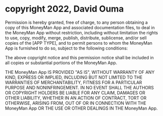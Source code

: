 # copyright 2022, David Ouma

Permission is hereby granted, free of charge, to any person obtaining a copy of this MoneyMan App and associated documentation files, to deal in the MoneyMan App without restriction, including without limitation the rights to use, copy, modify, merge, publish, distribute, sublicense, and/or sell copies of the [APP TYPE], and to permit persons to whom the MoneyMan App is furnished to do so, subject to the following conditions:

The above copyright notice and this permission notice shall be included in all copies or substantial portions of the MoneyMan App.

THE MoneyMan App IS PROVIDED "AS IS", WITHOUT WARRANTY OF ANY KIND, EXPRESS OR IMPLIED, INCLUDING BUT NOT LIMITED TO THE WARRANTIES OF MERCHANTABILITY, FITNESS FOR A PARTICULAR PURPOSE AND NONINFRINGEMENT. IN NO EVENT SHALL THE AUTHORS OR COPYRIGHT HOLDERS BE LIABLE FOR ANY CLAIM, DAMAGES OR OTHER LIABILITY, WHETHER IN AN ACTION OF CONTRACT, TORT OR OTHERWISE, ARISING FROM, OUT OF OR IN CONNECTION WITH THE MoneyMan App OR THE USE OR OTHER DEALINGS IN THE MoneyMan App.